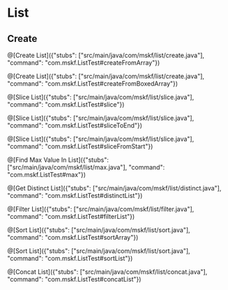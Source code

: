 # List
## Create
@[Create List]({"stubs": ["src/main/java/com/mskf/list/create.java"], "command": "com.mskf.ListTest#createFromArray"})

@[Create List]({"stubs": ["src/main/java/com/mskf/list/create.java"], "command": "com.mskf.ListTest#createFromBoxedArray"})

@[Slice List]({"stubs": ["src/main/java/com/mskf/list/slice.java"], "command": "com.mskf.ListTest#slice"})

@[Slice List]({"stubs": ["src/main/java/com/mskf/list/slice.java"], "command": "com.mskf.ListTest#sliceToEnd"})

@[Slice List]({"stubs": ["src/main/java/com/mskf/list/slice.java"], "command": "com.mskf.ListTest#sliceFromStart"})

@[Find Max Value In List]({"stubs": ["src/main/java/com/mskf/list/max.java"], "command": "com.mskf.ListTest#max"})

@[Get Distinct List]({"stubs": ["src/main/java/com/mskf/list/distinct.java"], "command": "com.mskf.ListTest#distinctList"})

@[Filter List]({"stubs": ["src/main/java/com/mskf/list/filter.java"], "command": "com.mskf.ListTest#filterList"})

@[Sort List]({"stubs": ["src/main/java/com/mskf/list/sort.java"], "command": "com.mskf.ListTest#sortArray"})

@[Sort List]({"stubs": ["src/main/java/com/mskf/list/sort.java"], "command": "com.mskf.ListTest#sortList"})

@[Concat List]({"stubs": ["src/main/java/com/mskf/list/concat.java"], "command": "com.mskf.ListTest#concatList"})

